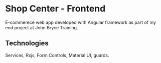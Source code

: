 # Shop Center - Frontend

E-commerece web app developed with Angular framework as part of my end project at John Bryce Training.
## Technologies
Services, Rxjs, Form Controls, Material UI, guards.
